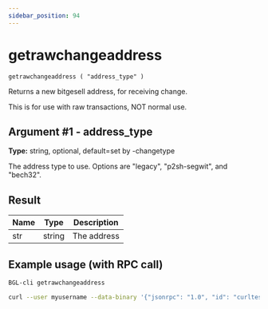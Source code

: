 ```yaml
---
sidebar_position: 94
---
```


# getrawchangeaddress

`getrawchangeaddress ( "address_type" )`

Returns a new bitgesell address, for receiving change.

This is for use with raw transactions, NOT normal use.

## Argument #1 - address\_type

**Type:** string, optional, default=set by -changetype

The address type to use. Options are "legacy", "p2sh-segwit", and "bech32".

## Result

| Name | Type   | Description |
| ---- | ------ | ----------- |
| str  | string | The address |

## Example usage (with RPC call)

```sh 
BGL-cli getrawchangeaddress
```

```sh
curl --user myusername --data-binary '{"jsonrpc": "1.0", "id": "curltest", "method": "getrawchangeaddress", "params": []}' -H 'content-type: text/plain;' http://127.0.0.1:8334/
```